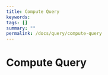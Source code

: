 ```yaml
---
title: Compute Query
keywords:
tags: []
summary: ""
permalink: /docs/query/compute-query
---
```


# Compute Query
